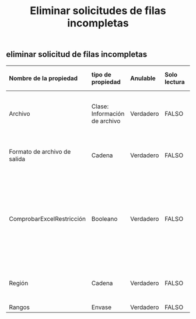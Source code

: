 ﻿---
title: Eliminar solicitudes de filas incompletas
second_title: Aspose.Cells Cloud Documen
type: docs
url: /es/specification/model/deleteincompleterowsrequest/
description: "Aspose.Cells Especificación del modelo de nube: DeleteIncompleteRowsRequest. Maneje sin esfuerzo Excel y otros documentos de hoja de cálculo con funciones como abrir, generar, editar, dividir, fusionar, comparar y convertir."
kwords: Excel, Office, hoja de cálculo, nube REST API, DeleteIncompleteRowsRequest
weight: 50
---
## **eliminar solicitud de filas incompletas**

 

| Nombre de la propiedad| tipo de propiedad| Anulable| Solo lectura| Valor por defecto| Descripción|
|:- |:- |:- |:- |:- |:- |
| Archivo| Clase: Información de archivo| Verdadero| FALSO|| Archivos de hojas de cálculo que requieren llenado de datos.|
| Formato de archivo de salida| Cadena| Verdadero| FALSO||finalizar la limpieza de datos, outfile`s file format. `|
| ComprobarExcelRestricción| Booleano| Verdadero| FALSO|| Si se verifica la restricción del archivo de hoja de cálculo cuando el usuario modifica los objetos relacionados con las celdas.|
| Región| Cadena| Verdadero| FALSO|| La configuración regional para el libro de trabajo.|
| Rangos| Envase| Verdadero| FALSO|||

